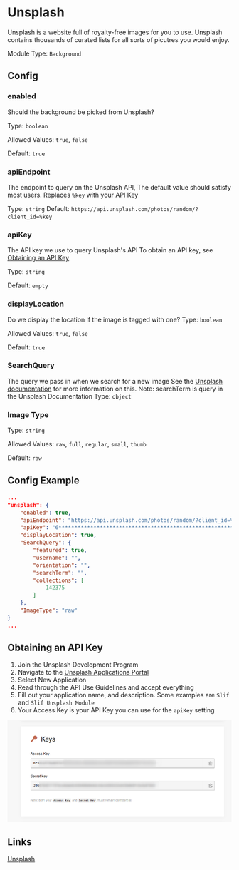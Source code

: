 # Unsplash

Unsplash is a website full of royalty-free images for you to use.
Unsplash contains thousands of curated lists for all sorts of picutres you would enjoy.

Module Type: `Background`

## Config

### enabled

Should the background be picked from Unsplash?

Type: `boolean`

Allowed Values: `true`, `false`

Default: `true`

### apiEndpoint

The endpoint to query on the Unsplash API, The default value should satisfy most users.
Replaces `%key` with your API Key

Type: `string`
Default: `https://api.unsplash.com/photos/random/?client_id=%key`

### apiKey

The API key we use to query Unsplash's API
To obtain an API key, see [Obtaining an API Key](#obtaining-an-api-key)

Type: `string`

Default: `empty`

### displayLocation

Do we display the location if the image is tagged with one?
Type: `boolean`

Allowed Values: `true`, `false`

Default: `true`

### SearchQuery

The query we pass in when we search for a new image
See the [Unsplash documentation](https://unsplash.com/documentation#get-a-random-photo) for more information on this.
Note: searchTerm is query in the Unsplash Documentation
Type: `object`

### Image Type

Type: `string`

Allowed Values: `raw`, `full`, `regular`, `small`, `thumb`

Default: `raw`

## Config Example

```json
...
"unsplash": {
    "enabled": true,
    "apiEndpoint": "https://api.unsplash.com/photos/random/?client_id=%key",
    "apiKey": "6***************************************************************",
    "displayLocation": true,
    "SearchQuery": {
        "featured": true,
        "username": "",
        "orientation": "",
        "searchTerm": "",
        "collections": [
            142375
        ]
    },
    "ImageType": "raw"
}
...
```

## Obtaining an API Key

1. Join the Unsplash Development Program
2. Navigate to the [Unsplash Applications Portal](https://unsplash.com/oauth/applications)
3. Select New Application
4. Read through the API Use Guidelines and accept everything
5. Fill out your application name, and description. Some examples are `Slif` and `Slif Unsplash Module`
6. Your Access Key is your API Key you can use for the `apiKey` setting

![API Key Demonstration](/screenshots/UA1.png)

## Links

[Unsplash](https://unsplash.com)

